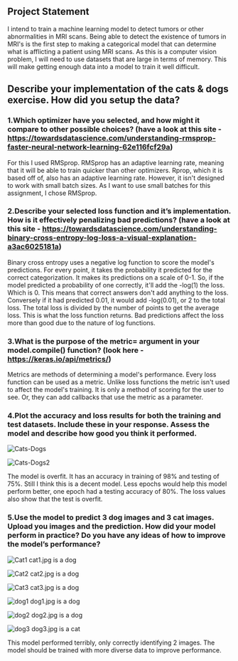 ## Project Statement

I intend to train a machine learning model to detect tumors or other abnormalities in MRI scans. 
Being able to detect the existence of tumors in MRI's is the first step to making a categorical model that can determine
what is afflicting a patient using MRI scans. As this is a computer vision problem, I will need to use datasets that are 
large in terms of memory. This will make getting enough data into a model to train it well difficult. 

## Describe your implementation of the cats & dogs exercise. How did you setup the data?  
 
### 1.Which optimizer have you selected, and how might it compare to other possible choices?  (have a look at this site - https://towardsdatascience.com/understanding-rmsprop-faster-neural-network-learning-62e116fcf29a)
    
For this I used RMSprop. RMSprop has an adaptive learning rate, meaning that it will be able to train quicker than other 
optimizers. Rprop, which it is based off of, also has an adaptive learning rate. However, it isn't designed to work with 
small batch sizes. As I want to use small batches for this assignment, I chose RMSprop.  

### 2.Describe your selected loss function and it’s implementation.  How is it effectively penalizing bad predictions? (have a look at this site - https://towardsdatascience.com/understanding-binary-cross-entropy-log-loss-a-visual-explanation-a3ac6025181a)

Binary cross entropy uses a negative log function to score the model's predictions. For every point, it takes the probability
it predicted for the correct categorization. It makes its predictions on a scale of 0-1. So, if the model predicted a probability of one
correctly, it'll add the -log(1) the loss. Which is 0. This means that correct answers don't add anything to the loss. Conversely
if it had predicted 0.01, it would add -log(0.01), or 2 to the total loss. The total loss is divided by the number of 
points to get the average loss. This is what the loss function returns. Bad predictions affect the loss more than good due 
to the nature of log functions.

### 3.What is the purpose of the metric= argument in your model.compile() function? (look here - https://keras.io/api/metrics/)

Metrics are methods of determining a model's performance. Every loss function can be used as a metric. Unlike loss functions
the metric isn't used to affect the model's training. It is only a method of scoring for the user to see. Or, they can add 
callbacks that use the metric as a parameter.

### 4.Plot the accuracy and loss results for both the training and test datasets.  Include these in your response.  Assess the model and describe how good you think it performed.

![Cats-Dogs](Cats_Dogs_plot.png)

![Cats-Dogs2](Cats_Dogs_plot2.png)

The model is overfit. It has an accuracy in training of 98% and testing of 75%. Still I think this is a decent model. Less
epochs would help this model perform better, one epoch had a testing accuracy of 80%. The loss values also show that the test is overfit.

### 5.Use the model to predict 3 dog images and 3 cat images.  Upload you images and the prediction.  How did your model perform in practice?  Do you have any ideas of how to improve the model’s performance?

![Cat1](Cat_Dogs_IMGs/cat1.jpg)
cat1.jpg is a dog

![Cat2](Cat_Dogs_IMGs/cat2.jpg)
cat2.jpg is a dog

![Cat3](Cat_Dogs_IMGs/cat3.jpg)
cat3.jpg is a dog

![dog1](Cat_Dogs_IMGs/dog1.jpg)
dog1.jpg is a dog

![dog2](Cat_Dogs_IMGs/dog2.jpg)
dog2.jpg is a dog

![dog3](Cat_Dogs_IMGs/dog3.jpg)
dog3.jpg is a cat

This model performed terribly, only correctly identifying 2 images. The model should be trained with more diverse data to 
improve performance.